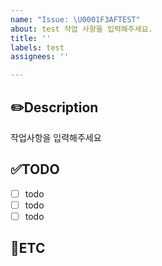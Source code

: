 ```yaml
---
name: "Issue: \U0001F3AFTEST"
about: test 작업 사항을 입력해주세요.
title: ''
labels: test
assignees: ''

---
```


✏️Description
-
작업사항을 입력해주세요

✅TODO
-
- [ ] todo
- [ ] todo
- [ ] todo

🐾ETC
-
